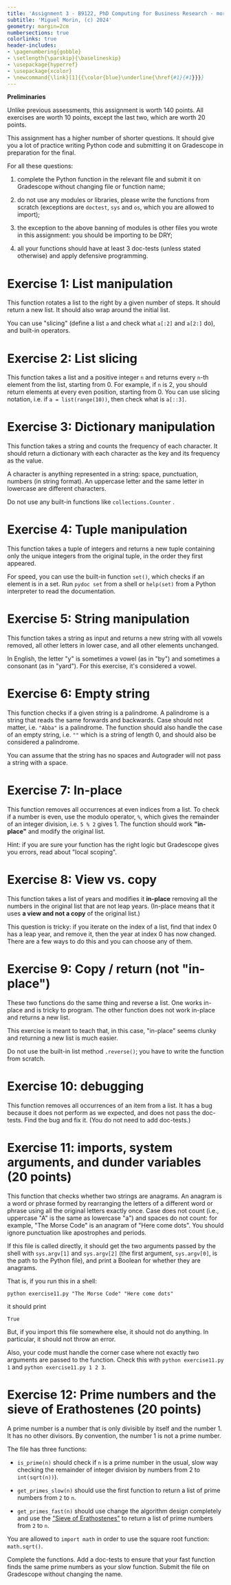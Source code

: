 ```yaml
---
title: 'Assignment 3 - B9122, PhD Computing for Business Research - morning section'
subtitle: 'Miguel Morin, (c) 2024'
geometry: margin=2cm
numbersections: true
colorlinks: true
header-includes:
- \pagenumbering{gobble}
- \setlength{\parskip}{\baselineskip}
- \usepackage{hyperref}
- \usepackage{xcolor}
- \newcommand{\link}[1]{{\color{blue}\underline{\href{#1}{#1}}}}
---
```


**Preliminaries**

Unlike previous assessments, this assignment is worth 140 points. All exercises are worth 10 points, except the last two, which are worth 20 points.

This assignment has a higher number of shorter questions. It should give you a lot of practice writing Python code and submitting it on Gradescope in preparation for the final.

For all these questions:

1. complete the Python function in the relevant file and submit it on Gradescope without changing file or function name;

2. do not use any modules or libraries, please write the functions from scratch (exceptions are `doctest`, `sys` and `os`, which you are allowed to import);

3. the exception to the above banning of modules is other files you wrote in this assignment: you should be importing to be DRY;

4. all your functions should have at least 3 doc-tests (unless stated otherwise) and apply defensive programming.

# Exercise 1: List manipulation

This function rotates a list to the right by a given number of steps. It should return a new list. It should also wrap around the initial list.

You can use "slicing" (define a list `a` and check what `a[:2]` and `a[2:]` do), and built-in operators.

# Exercise 2: List slicing

This function takes a list and a positive integer `n` and returns every `n`-th element from the list, starting from 0. For example, if `n` is 2, you should return elements at every even position, starting from 0. You can use slicing notation, i.e. if `a = list(range(10))`, then check what is `a[::3]`.

# Exercise 3: Dictionary manipulation

This function takes a string and counts the frequency of each character. It should return a dictionary with each character as the key and its frequency as the value.

A character is anything represented in a string: space, punctuation, numbers (in string format). An uppercase letter and the same letter in lowercase are different characters.

Do not use any built-in functions like `collections.Counter` .

# Exercise 4: Tuple manipulation

This function takes a tuple of integers and returns a new tuple containing only the unique integers from the original tuple, in the order they first appeared.

For speed, you can use the built-in function `set()`, which checks if an element is in a set. Run `pydoc set` from a shell or `help(set)` from a Python interpreter to read the documentation.

# Exercise 5: String manipulation

This function takes a string as input and returns a new string with all vowels removed, all other letters in lower case, and all other elements unchanged.

In English, the letter "y" is sometimes a vowel (as in "by") and sometimes a consonant (as in "yard"). For this exercise, it's considered a vowel.

# Exercise 6: Empty string

This function checks if a given string is a palindrome. A palindrome is a string that reads the same forwards and backwards. Case should not matter, i.e. `"Abba"` is a palindrome. The function should also handle the case of an empty string, i.e. `""` which is a string of length 0, and should also be considered a palindrome.

You can assume that the string has no spaces and Autograder will not pass a string with a space.

# Exercise 7: In-place

This function removes all occurrences at even indices from a list. To check if a number is even, use the modulo operator, `%`, which gives the remainder of an integer division, i.e. `5 % 2` gives 1. The function should work **"in-place"** and modify the original list.

Hint: if you are sure your function has the right logic but Gradescope gives you errors, read about "local scoping".

# Exercise 8: View vs. copy

This function takes a list of years and modifies it **in-place** removing all the numbers in the original list that are not leap years. (In-place means that it uses **a view and not a copy** of the original list.)

This question is tricky: if you iterate on the index of a list, find that index 0 has a leap year, and remove it, then the year at index 0 has now changed. There are a few ways to do this and you can choose any of them.

# Exercise 9: Copy / return (not "in-place")

These two functions do the same thing and reverse a list. One works in-place and is tricky to program. The other function does not work in-place and returns a new list.

This exercise is meant to teach that, in this case, "in-place" seems clunky and returning a new list is much easier.

Do not use the built-in list method `.reverse()`; you have to write the function from scratch.

# Exercise 10: debugging

This function removes all occurrences of an item from a list. It has a bug because it does not perform as we expected, and does not pass the doc-tests. Find the bug and fix it. (You do not need to add doc-tests.)

# Exercise 11: imports, system arguments, and dunder variables (20 points)

This function that checks whether two strings are anagrams. An anagram is a word or phrase formed by rearranging the letters of a different word or phrase using all the original letters exactly once. Case does not count (i.e., uppercase "A" is the same as lowercase "a") and spaces do not count: for example, "The Morse Code" is an anagram of "Here come dots". You should ignore punctuation like apostrophes and periods.

If this file is called directly, it should get the two arguments passed by the shell with `sys.argv[1]` and `sys.argv[2]`
(the first argument, `sys.argv[0]`, is the path to the Python file),
and print a Boolean for whether they are anagrams.

That is, if you run this in a shell:

```
python exercise11.py "The Morse Code" "Here come dots"
```

it should print

```
True
```

But, if you import this file somewhere else, it should not do anything. In particular, it should not throw an error.

Also, your code must handle the corner case where not exactly two arguments are passed to the function. Check this with `python exercise11.py 1` and `python exercise11.py 1 2 3`.

# Exercise 12: Prime numbers and the sieve of Erathostenes (20 points)

A prime number is a number that is only divisible by itself and the number 1. It has no other divisors. By convention, the number 1 is not a prime number.

The file has three functions:

- `is_prime(n)` should check if `n` is a prime number in the usual, slow way checking the remainder of integer division by numbers from 2 to `int(sqrt(n))`).

- `get_primes_slow(n)` should use the first function to return a list of prime numbers from `2` to `n`.

- `get_primes_fast(n)` should use change the algorithm design completely and use the ["Sieve of Erathostenes"](https://en.wikipedia.org/wiki/Sieve_of_Eratosthenes) to return a list of prime numbers from `2` to `n`.

You are allowed to `import math` in order to use the square root function: `math.sqrt()`.

Complete the functions. Add a doc-tests to ensure that your fast function finds the same prime numbers as your slow function. Submit the file on Gradescope without changing the name.
